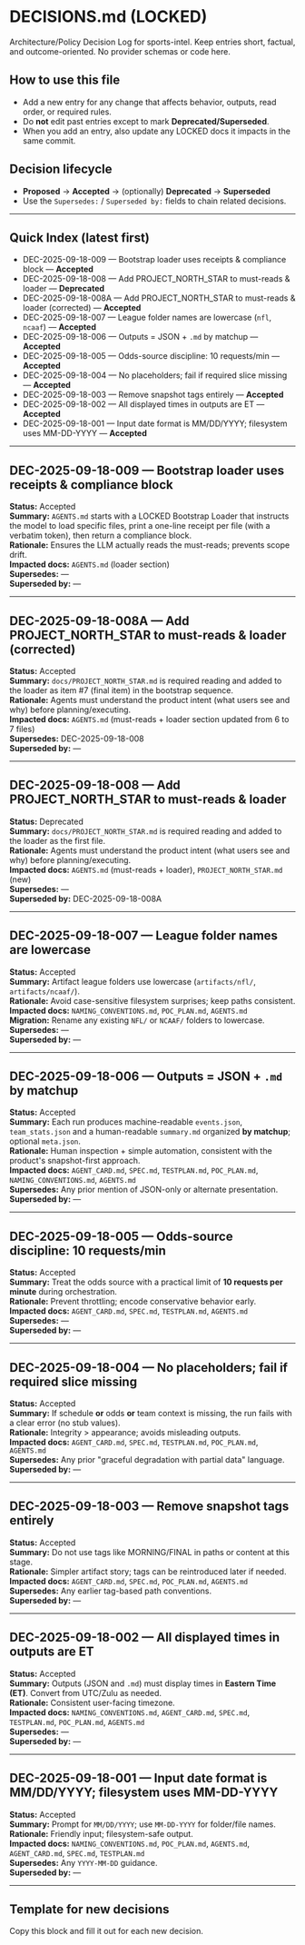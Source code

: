 # DECISIONS.md (LOCKED)
Architecture/Policy Decision Log for sports-intel.
Keep entries short, factual, and outcome-oriented. No provider schemas or code here.

## How to use this file
- Add a new entry for any change that affects behavior, outputs, read order, or required rules.
- Do **not** edit past entries except to mark **Deprecated/Superseded**.
- When you add an entry, also update any LOCKED docs it impacts in the same commit.

## Decision lifecycle
- **Proposed** → **Accepted** → (optionally) **Deprecated** → **Superseded**
- Use the `Supersedes:` / `Superseded by:` fields to chain related decisions.

---

## Quick Index (latest first)
- DEC-2025-09-18-009 — Bootstrap loader uses receipts & compliance block — **Accepted**
- DEC-2025-09-18-008 — Add PROJECT_NORTH_STAR to must-reads & loader — **Deprecated**
- DEC-2025-09-18-008A — Add PROJECT_NORTH_STAR to must-reads & loader (corrected) — **Accepted**
- DEC-2025-09-18-007 — League folder names are lowercase (`nfl`, `ncaaf`) — **Accepted**
- DEC-2025-09-18-006 — Outputs = JSON + `.md` by matchup — **Accepted**
- DEC-2025-09-18-005 — Odds-source discipline: 10 requests/min — **Accepted**
- DEC-2025-09-18-004 — No placeholders; fail if required slice missing — **Accepted**
- DEC-2025-09-18-003 — Remove snapshot tags entirely — **Accepted**
- DEC-2025-09-18-002 — All displayed times in outputs are ET — **Accepted**
- DEC-2025-09-18-001 — Input date format is MM/DD/YYYY; filesystem uses MM-DD-YYYY — **Accepted**

---

## DEC-2025-09-18-009 — Bootstrap loader uses receipts & compliance block
**Status:** Accepted  
**Summary:** `AGENTS.md` starts with a LOCKED Bootstrap Loader that instructs the model to load specific files, print a one-line receipt per file (with a verbatim token), then return a compliance block.  
**Rationale:** Ensures the LLM actually reads the must-reads; prevents scope drift.  
**Impacted docs:** `AGENTS.md` (loader section)  
**Supersedes:** —  
**Superseded by:** —

---

## DEC-2025-09-18-008A — Add PROJECT_NORTH_STAR to must-reads & loader (corrected)
**Status:** Accepted  
**Summary:** `docs/PROJECT_NORTH_STAR.md` is required reading and added to the loader as item #7 (final item) in the bootstrap sequence.  
**Rationale:** Agents must understand the product intent (what users see and why) before planning/executing.  
**Impacted docs:** `AGENTS.md` (must-reads + loader section updated from 6 to 7 files)  
**Supersedes:** DEC-2025-09-18-008  
**Superseded by:** —

---

## DEC-2025-09-18-008 — Add PROJECT_NORTH_STAR to must-reads & loader
**Status:** Deprecated  
**Summary:** `docs/PROJECT_NORTH_STAR.md` is required reading and added to the loader as the first file.  
**Rationale:** Agents must understand the product intent (what users see and why) before planning/executing.  
**Impacted docs:** `AGENTS.md` (must-reads + loader), `PROJECT_NORTH_STAR.md` (new)  
**Supersedes:** —  
**Superseded by:** DEC-2025-09-18-008A

---

## DEC-2025-09-18-007 — League folder names are lowercase
**Status:** Accepted  
**Summary:** Artifact league folders use lowercase (`artifacts/nfl/`, `artifacts/ncaaf/`).  
**Rationale:** Avoid case-sensitive filesystem surprises; keep paths consistent.  
**Impacted docs:** `NAMING_CONVENTIONS.md`, `POC_PLAN.md`, `AGENTS.md`  
**Migration:** Rename any existing `NFL/` or `NCAAF/` folders to lowercase.  
**Supersedes:** —  
**Superseded by:** —

---

## DEC-2025-09-18-006 — Outputs = JSON + `.md` by matchup
**Status:** Accepted  
**Summary:** Each run produces machine-readable `events.json`, `team_stats.json` and a human-readable `summary.md` organized **by matchup**; optional `meta.json`.  
**Rationale:** Human inspection + simple automation, consistent with the product's snapshot-first approach.  
**Impacted docs:** `AGENT_CARD.md`, `SPEC.md`, `TESTPLAN.md`, `POC_PLAN.md`, `NAMING_CONVENTIONS.md`, `AGENTS.md`  
**Supersedes:** Any prior mention of JSON-only or alternate presentation.  
**Superseded by:** —

---

## DEC-2025-09-18-005 — Odds-source discipline: 10 requests/min
**Status:** Accepted  
**Summary:** Treat the odds source with a practical limit of **10 requests per minute** during orchestration.  
**Rationale:** Prevent throttling; encode conservative behavior early.  
**Impacted docs:** `AGENT_CARD.md`, `SPEC.md`, `TESTPLAN.md`, `AGENTS.md`  
**Supersedes:** —  
**Superseded by:** —

---

## DEC-2025-09-18-004 — No placeholders; fail if required slice missing
**Status:** Accepted  
**Summary:** If schedule **or** odds **or** team context is missing, the run fails with a clear error (no stub values).  
**Rationale:** Integrity > appearance; avoids misleading outputs.  
**Impacted docs:** `AGENT_CARD.md`, `SPEC.md`, `TESTPLAN.md`, `POC_PLAN.md`, `AGENTS.md`  
**Supersedes:** Any prior "graceful degradation with partial data" language.  
**Superseded by:** —

---

## DEC-2025-09-18-003 — Remove snapshot tags entirely
**Status:** Accepted  
**Summary:** Do not use tags like MORNING/FINAL in paths or content at this stage.  
**Rationale:** Simpler artifact story; tags can be reintroduced later if needed.  
**Impacted docs:** `AGENT_CARD.md`, `SPEC.md`, `POC_PLAN.md`, `AGENTS.md`  
**Supersedes:** Any earlier tag-based path conventions.  
**Superseded by:** —

---

## DEC-2025-09-18-002 — All displayed times in outputs are ET
**Status:** Accepted  
**Summary:** Outputs (JSON and `.md`) must display times in **Eastern Time (ET)**. Convert from UTC/Zulu as needed.  
**Rationale:** Consistent user-facing timezone.  
**Impacted docs:** `NAMING_CONVENTIONS.md`, `AGENT_CARD.md`, `SPEC.md`, `TESTPLAN.md`, `POC_PLAN.md`, `AGENTS.md`  
**Supersedes:** —  
**Superseded by:** —

---

## DEC-2025-09-18-001 — Input date format is MM/DD/YYYY; filesystem uses MM-DD-YYYY
**Status:** Accepted  
**Summary:** Prompt for `MM/DD/YYYY`; use `MM-DD-YYYY` for folder/file names.  
**Rationale:** Friendly input; filesystem-safe output.  
**Impacted docs:** `NAMING_CONVENTIONS.md`, `POC_PLAN.md`, `AGENTS.md`, `AGENT_CARD.md`, `SPEC.md`, `TESTPLAN.md`  
**Supersedes:** Any `YYYY-MM-DD` guidance.  
**Superseded by:** —

---

## Template for new decisions

Copy this block and fill it out for each new decision.